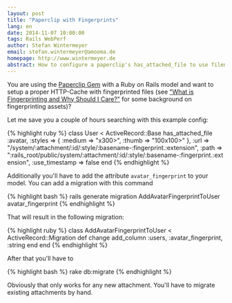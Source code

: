 ```yaml
---
layout: post
title: "Paperclip with Fingerprints"
lang: en
date: 2014-11-07 10:00:00
tags: Rails WebPerf
author: Stefan Wintermeyer
email: stefan.wintermeyer@amooma.de
homepage: http://www.wintermeyer.de
abstract: How to configure a paperclip's has_attached_file to use filenames with a proper MD5 sum fingerprint.
---
```

You are using the [Paperclip Gem](https://github.com/thoughtbot/paperclip) with a Ruby on Rails model and want to setup a proper HTTP-Cache with fingerprinted files (see ["What is Fingerprinting and Why Should I Care?"](http://guides.rubyonrails.org/asset_pipeline.html#what-is-fingerprinting-and-why-should-i-care-questionmark) for some background on fingerprinting assets)?

Let me save you a couple of hours searching with this example config:

{% highlight ruby %}
class User < ActiveRecord::Base
  has_attached_file :avatar,
                    :styles => {
                                 :medium => "x300>",
                                 :thumb => "100x100>"
                               },
                    :url  => "/system/:attachment/:id/:style/:basename-:fingerprint.:extension",
                    :path => ":rails_root/public/system/:attachment/:id/:style/:basename-:fingerprint.:extension",
                    :use_timestamp => false
end
{% endhighlight %}

Additionally you'll have to add the attribute `avatar_fingerprint` to your model. You can add a migration with this command

{% highlight bash %}
rails generate migration AddAvatarFingerprintToUser avatar_fingerprint
{% endhighlight %}

That will result in the following migration:

{% highlight ruby %}
class AddAvatarFingerprintToUser < ActiveRecord::Migration
  def change
    add_column :users, :avatar_fingerprint, :string
  end
end
{% endhighlight %}

After that you'll have to

{% highlight bash %}
rake db:migrate
{% endhighlight %}

Obviously that only works for any new attachment. You'll have to migrate existing attachments by hand.
